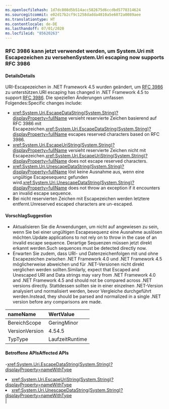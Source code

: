 ```yaml
---
ms.openlocfilehash: 1d7dc808d5b514acc582675d6ccdbd5778314624
ms.sourcegitcommit: e02d17b2cf9c1258dadda4810a5e6072a0089aee
ms.translationtype: HT
ms.contentlocale: de-DE
ms.lasthandoff: 07/01/2020
ms.locfileid: "85620263"
---
```

### <a name="systemuri-escaping-now-supports-rfc-3986"></a><span data-ttu-id="8adb8-101">RFC 3986 kann jetzt verwendet werden, um System.Uri mit Escapezeichen zu versehen</span><span class="sxs-lookup"><span data-stu-id="8adb8-101">System.Uri escaping now supports RFC 3986</span></span>

#### <a name="details"></a><span data-ttu-id="8adb8-102">Details</span><span class="sxs-lookup"><span data-stu-id="8adb8-102">Details</span></span>

<span data-ttu-id="8adb8-103">URI-Escapezeichen in .NET Framework 4.5 wurden geändert, um [RFC 3986](https://tools.ietf.org/html/rfc3986) zu unterstützen.</span><span class="sxs-lookup"><span data-stu-id="8adb8-103">URI escaping has changed in .NET Framework 4.5 to support [RFC 3986](https://tools.ietf.org/html/rfc3986).</span></span> <span data-ttu-id="8adb8-104">Die speziellen Änderungen umfassen Folgendes:</span><span class="sxs-lookup"><span data-stu-id="8adb8-104">Specific changes include:</span></span><ul><li><span data-ttu-id="8adb8-105"><xref:System.Uri.EscapeDataString(System.String)?displayProperty=fullName> versieht reservierte Zeichen basierend auf RFC 3986 mit Escapezeichen.</span><span class="sxs-lookup"><span data-stu-id="8adb8-105"><xref:System.Uri.EscapeDataString(System.String)?displayProperty=fullName> escapes reserved characters based on RFC 3986.</span></span></li><li><span data-ttu-id="8adb8-106"><xref:System.Uri.EscapeUriString(System.String)?displayProperty=fullName> versieht reservierte Zeichen nicht mit Escapezeichen.</span><span class="sxs-lookup"><span data-stu-id="8adb8-106"><xref:System.Uri.EscapeUriString(System.String)?displayProperty=fullName> does not escape reserved characters.</span></span></li><li><span data-ttu-id="8adb8-107"><xref:System.Uri.UnescapeDataString(System.String)?displayProperty=fullName> löst keine Ausnahme aus, wenn eine ungültige Escapesequenz gefunden wird.</span><span class="sxs-lookup"><span data-stu-id="8adb8-107"><xref:System.Uri.UnescapeDataString(System.String)?displayProperty=fullName> does not throw an exception if it encounters an invalid escape sequence.</span></span></li><li><span data-ttu-id="8adb8-108">Bei nicht reservierten Zeichen mit Escapezeichen werden letztere entfernt.</span><span class="sxs-lookup"><span data-stu-id="8adb8-108">Unreserved escaped characters are un-escaped.</span></span></li></ul>

#### <a name="suggestion"></a><span data-ttu-id="8adb8-109">Vorschlag</span><span class="sxs-lookup"><span data-stu-id="8adb8-109">Suggestion</span></span>

<ul><li><span data-ttu-id="8adb8-110">Aktualisieren Sie die Anwendungen, um nicht auf <xref:System.Uri.UnescapeDataString(System.String)?displayProperty=fullName> angewiesen zu sein, wenn Sie bei einer ungültigen Escapesequenz eine Ausnahme auslösen möchten.</span><span class="sxs-lookup"><span data-stu-id="8adb8-110">Update applications to not rely on <xref:System.Uri.UnescapeDataString(System.String)?displayProperty=fullName> to throw in the case of an invalid escape sequence.</span></span> <span data-ttu-id="8adb8-111">Derartige Sequenzen müssen jetzt direkt erkannt werden.</span><span class="sxs-lookup"><span data-stu-id="8adb8-111">Such sequences must be detected directly now.</span></span></li><li><span data-ttu-id="8adb8-112">Erwarten Sie zudem, dass URI- und Datenzeichenfolgen mit und ohne Escapezeichen zwischen .NET Framework 4.0 und .NET Framework 4.5 möglicherweise abweichen und für .NET-Versionen nicht direkt verglichen werden sollten.</span><span class="sxs-lookup"><span data-stu-id="8adb8-112">Similarly, expect that Escaped and Unescaped URI and Data strings may vary from .NET Framework 4.0 and .NET Framework 4.5 and should not be compared across .NET versions directly.</span></span> <span data-ttu-id="8adb8-113">Stattdessen sollten sie in einer einzelnen .NET-Version analysiert und normalisiert werden, bevor Vergleiche durchgeführt werden.</span><span class="sxs-lookup"><span data-stu-id="8adb8-113">Instead, they should be parsed and normalized in a single .NET version before any comparisons are made.</span></span></li></ul>

| <span data-ttu-id="8adb8-114">name</span><span class="sxs-lookup"><span data-stu-id="8adb8-114">Name</span></span>    | <span data-ttu-id="8adb8-115">Wert</span><span class="sxs-lookup"><span data-stu-id="8adb8-115">Value</span></span>       |
|:--------|:------------|
| <span data-ttu-id="8adb8-116">Bereich</span><span class="sxs-lookup"><span data-stu-id="8adb8-116">Scope</span></span>   |<span data-ttu-id="8adb8-117">Gering</span><span class="sxs-lookup"><span data-stu-id="8adb8-117">Minor</span></span>|
|<span data-ttu-id="8adb8-118">Version</span><span class="sxs-lookup"><span data-stu-id="8adb8-118">Version</span></span>|<span data-ttu-id="8adb8-119">4.5</span><span class="sxs-lookup"><span data-stu-id="8adb8-119">4.5</span></span>|
|<span data-ttu-id="8adb8-120">Typ</span><span class="sxs-lookup"><span data-stu-id="8adb8-120">Type</span></span>|<span data-ttu-id="8adb8-121">Laufzeit</span><span class="sxs-lookup"><span data-stu-id="8adb8-121">Runtime</span></span>

#### <a name="affected-apis"></a><span data-ttu-id="8adb8-122">Betroffene APIs</span><span class="sxs-lookup"><span data-stu-id="8adb8-122">Affected APIs</span></span>

-<xref:System.Uri.EscapeDataString(System.String)?displayProperty=nameWithType></li><li><xref:System.Uri.EscapeUriString(System.String)?displayProperty=nameWithType></li><li><xref:System.Uri.UnescapeDataString(System.String)?displayProperty=nameWithType></li></ul>|

